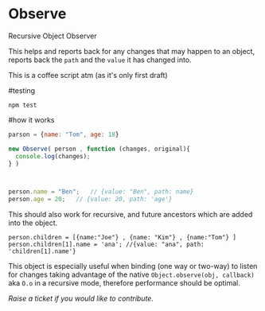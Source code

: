 Observe
=======

Recursive Object Observer 

This helps and reports back for any changes that may happen to an object, reports back the `path` and the `value` it has changed into.


This is a coffee script atm (as it's only first draft)

#testing

```
npm test
``` 

#how it works

```js
parson = {name: "Tom", age: 18}

new Observe( person , function (changes, original){
  console.log(changes);
} )



person.name = "Ben";   // {value: "Ben", path: name}
person.age = 20;   // {value: 20, path: 'age'}
```


This should also work for recursive, and future ancestors which are added into the object.


```
person.children = [{name:"Joe"} , {name: "Kim"} , {name:"Tom"} ]
person.children[1].name = 'ana'; //{value: "ana", path: 'children[1].name'}
```

This object is especially useful when binding (one way or two-way) to listen for changes taking advantage of the native `Object.observe(obj, callback)` aka `O.o` in a recursive mode, therefore performance should be optimal.


*Raise a ticket if you would like to contribute.*







